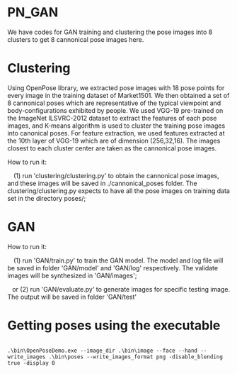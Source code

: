 # PN_GAN
We have codes for GAN training and clustering the pose images into 8 clusters to get 8 cannonical pose images here.

# Clustering
Using OpenPose library, we extracted pose images with 18 pose points for every image in the training dataset of Market1501. We then obtained a set of 8 cannonical poses which are representative of the typical viewpoint and body-configurations exhibited by people. 
We used VGG-19 pre-trained on the ImageNet ILSVRC-2012 dataset to extract the features of each pose images, and K-means algorithm
is used to cluster the training pose images into canonical poses. For feature extraction, we used features extracted at the 10th layer of VGG-19 which are of dimension (256,32,16). The images closest to each cluster center are taken as the cannonical pose images.

How to run it:

&ensp;&ensp;(1) run 'clustering/clustering.py' to obtain the cannonical pose images, and these images will be saved in ./cannonical_poses folder. The clustering/clustering.py expects to have all the pose images on training data set in the directory poses/;

# GAN

How to run it:

&ensp;&ensp;(1) run 'GAN/train.py' to train the GAN model. The model and log file will be saved in folder 'GAN/model' and 'GAN/log' respectively. The validate images will be synthesized in 'GAN/images';

&ensp; or (2) run 'GAN/evaluate.py' to generate images for specific testing image. The output will be saved in folder 'GAN/test'

# Getting poses using the executable

<code>
.\bin\OpenPoseDemo.exe --image_dir .\bin\image --face --hand --write_images .\bin\poses --write_images_format png -disable_blending true -display 0
</code>


 

